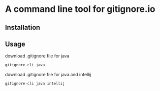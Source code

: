# A command line tool for gitignore.io

## Installation

## Usage
download .gitignore file for java
```bash
gitignore-cli java
```
download .gitignore file for java and intellij
```bash
gitignore-cli java intellij
```
